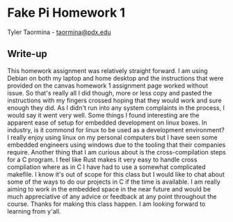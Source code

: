 # Fake Pi Homework 1

Tyler Taormina - taormina@pdx.edu

## Write-up
This homework assignment was relatively straight forward. I am using Debian on 
both my laptop and home desktop and the instructions that were provided on the
canvas homework 1 assignment page worked without issue. So that's really all I 
did though, more or less copy and pasted the instructions with my fingers 
crossed hoping that they would work and sure enough they did. As I didn't run into any
system complaints in the process, I would say it went very well. Some things I 
found interesting are the apparent ease of setup for embedded development on 
linux boxes. In industry, is it commond for linux to be used as a development 
environment? I really enjoy using linux on my personal computers but I have seen
some embedded engineers using windows due to the tooling that their companies
require. Another thing that I am curious about is the cross-compilation steps
for a C program. I feel like Rust makes it very easy to handle cross compliation 
where as in C I have had to use a somewhat complicated makefile. I know it's 
out of scope for this class but I would like to chat about some of the ways to 
do our projects in C if the time is available. I am really aiming to work in 
the embedded space in the near future and would be much appreciative of any 
advice or feedback at any point throughout the course. Thanks for making this class
happen. I am looking forward to learning from y'all. 

